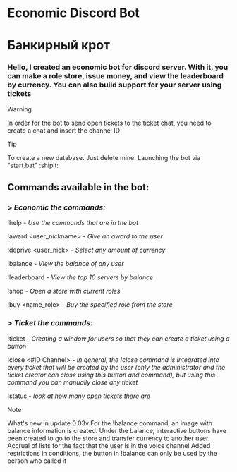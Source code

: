 # Economic Discord Bot
# Банкирный крот 

### **Hello**, I created an economic bot for discord server. With it, you can make a role store, issue money, and view the leaderboard by currency. You can also build support for your server using tickets

> [!WARNING]
> In order for the bot to send open tickets to the ticket chat, you need to create a chat and insert the channel ID

> [!TIP]
> To create a new database. Just delete mine. Launching the bot via "start.bat" :shipit:

## Commands available in the bot:
### > ___Economic the commands:___

!help - _Use the commands that are in the bot_

!award <user_nickname> <amount> - _Give an award to the user_

!deprive <user_nick> <amount> - _Select any amount of currency_

!balance - _View the balance of any user_

!leaderboard - _View the top 10 servers by balance_

!shop - _Open a store with current roles_

!buy <name_role> - _Buy the specified role from the store_

### > ___Ticket the commands:___

!ticket - _Creating a window for users so that they can create a ticket using a button_

!close <#ID Channel> - _In general, the !close command is integrated into every ticket that will be created by the user (only the administrator and the ticket creator can close using this button and command), but using this command you can manually close any ticket_

!status - _look at how many open tickets there are_

> [!NOTE]
> What's new in update 0.03v
> For the !balance command, an image with balance information is created. Under the balance, interactive buttons have been created to go to the store and transfer currency to another user. Accrual of lists for the fact that the user is in the voice channel Added restrictions in conditions, the button in !balance can only be used by the person who called it
